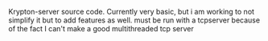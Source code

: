 Krypton-server source code.
Currently very basic, but i am working to not simplify it but to add features as well.
must be run with a tcpserver because of the fact I can't make a  good multithreaded tcp server
